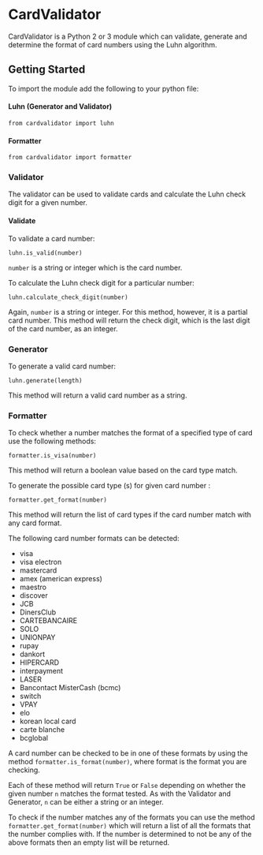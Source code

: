# CardValidator

CardValidator is a Python 2 or 3 module which can validate, generate and determine the format of  card numbers using the Luhn algorithm.

## Getting Started

To import the module add the following to your python file:

#### Luhn (Generator and Validator)
    from cardvalidator import luhn
#### Formatter
    from cardvalidator import formatter

### Validator
The validator can be used to validate  cards and calculate the Luhn check digit for a given number.

#### Validate
To validate a  card number:

    luhn.is_valid(number)

`number` is a string or integer which is the  card number.

To calculate the Luhn check digit for a particular number:

    luhn.calculate_check_digit(number)

Again, `number` is a string or integer. For this method, however, it is a partial  card number. This method will return the check digit, which is the last digit of the card number, as an integer.

### Generator
To generate a valid  card number:

    luhn.generate(length)

This method will return a valid  card number as a string.

### Formatter
To check whether a number matches the format of a specified type of card use the following methods:

    formatter.is_visa(number)

This method will return a boolean value based on the card type match.

To generate the possible card type (s) for given card number :

    formatter.get_format(number)
    
This method will return the list of card types if the card number match with any card format.
    
The following card number formats can be detected:

+ visa
+ visa electron
+ mastercard
+ amex (american express)
+ maestro
+ discover
+ JCB
+ DinersClub
+ CARTEBANCAIRE
+ SOLO
+ UNIONPAY
+ rupay
+ dankort
+ HIPERCARD
+ interpayment
+ LASER
+ Bancontact MisterCash (bcmc)
+ switch
+ VPAY
+ elo
+ korean local card
+ carte blanche
+ bcglobal

A card number can be checked to be in one of these formats by using the method `formatter.is_format(number)`, where format is the format you are checking.

Each of these method will return `True` or `False` depending on whether the given number
`n` matches the format tested. As with the Validator and Generator, `n` can be
either a string or an integer.

To check if the number matches any of the formats you can use the method `formatter.get_format(number)` which will return a list of all the formats that the number complies with. If the number is determined to not be any of the above formats then an empty list will be returned.
